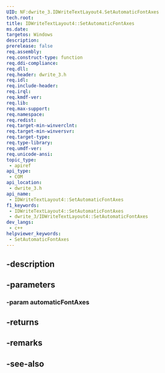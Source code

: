 ```yaml
---
UID: NF:dwrite_3.IDWriteTextLayout4.SetAutomaticFontAxes
tech.root: 
title: IDWriteTextLayout4::SetAutomaticFontAxes
ms.date: 
targetos: Windows
description: 
prerelease: false
req.assembly: 
req.construct-type: function
req.ddi-compliance: 
req.dll: 
req.header: dwrite_3.h
req.idl: 
req.include-header: 
req.irql: 
req.kmdf-ver: 
req.lib: 
req.max-support: 
req.namespace: 
req.redist: 
req.target-min-winverclnt: 
req.target-min-winversvr: 
req.target-type: 
req.type-library: 
req.umdf-ver: 
req.unicode-ansi: 
topic_type:
 - apiref
api_type:
 - COM
api_location:
 - dwrite_3.h
api_name:
 - IDWriteTextLayout4::SetAutomaticFontAxes
f1_keywords:
 - IDWriteTextLayout4::SetAutomaticFontAxes
 - dwrite_3/IDWriteTextLayout4::SetAutomaticFontAxes
dev_langs:
 - c++
helpviewer_keywords:
 - SetAutomaticFontAxes
---
```


## -description

## -parameters

### -param automaticFontAxes

## -returns

## -remarks

## -see-also


